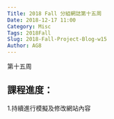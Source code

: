 ```yaml
---
Title: 2018 Fall 分組網誌第十五周
Date: 2018-12-17 11:00
Category: Misc
Tags: 2018Fall
Slug: 2018-Fall-Project-Blog-w15
Author: AG8
---
```


第十五周

<!-- PELICAN_END_SUMMARY -->

課程進度：
----

1.持續進行模擬及修改網站內容

